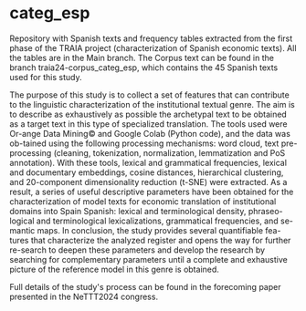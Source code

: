 # categ_esp
Repository with Spanish texts and frequency tables extracted from the first phase of the TRAIA project (characterization of Spanish economic texts). All the tables are in the Main branch. The Corpus text can be found in the branch traia24-corpus_categ_esp, which contains the 45 Spanish texts used for this study.

The purpose of this study is to collect a set of features that can contribute to the linguistic characterization of the institutional textual genre. The aim is to describe as exhaustively as possible the archetypal text to be obtained as a target text in this type of specialized translation. The tools used were Or-ange Data Mining© and Google Colab (Python code), and the data was ob-tained using the following processing mechanisms: word cloud, text pre-processing (cleaning, tokenization, normalization, lemmatization and PoS annotation). With these tools, lexical and grammatical frequencies, lexical and documentary embeddings, cosine distances, hierarchical clustering, and 20-component dimensionality reduction (t-SNE) were extracted.
As a result, a series of useful descriptive parameters have been obtained for the characterization of model texts for economic translation of institutional domains into Spain Spanish: lexical and terminological density, phraseo-logical and terminological lexicalizations, grammatical frequencies, and se-mantic maps. In conclusion, the study provides several quantifiable fea-tures that characterize the analyzed register and opens the way for further re-search to deepen these parameters and develop the research by searching for complementary parameters until a complete and exhaustive picture of the reference model in this genre is obtained. 

Full details of the study's process can be found in the forecoming paper presented in the NeTTT2024 congress.
